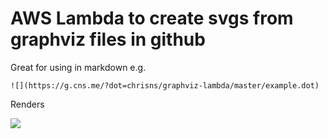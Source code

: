 # AWS Lambda to create svgs from graphviz files in github

Great for using in markdown e.g.
```
![](https://g.cns.me/?dot=chrisns/graphviz-lambda/master/example.dot)
```
Renders

![](https://g.cns.me/?dot=chrisns/graphviz-lambda/master/example.dot)
